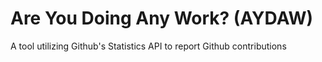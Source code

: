 # Are You Doing Any Work? (AYDAW)
A tool utilizing Github's Statistics API to report Github contributions

